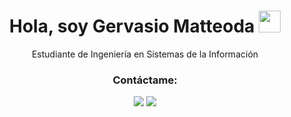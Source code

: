 <!-- Introducción -->
<h1 align="center"><b>Hola, soy Gervasio Matteoda </b><img src="https://media.giphy.com/media/hvRJCLFzcasrR4ia7z/giphy.gif" width="35"></h1>
<p align="center">Estudiante de Ingenier&iacutea en Sistemas de la Informaci&oacuten</p>
<!--  -->

<!-- Links -->
<h3 align="center">Contáctame:</h3>
<div align="center">
  <a href="https://www.linkedin.com/in/gervasio-jos%C3%A9-matteoda-9511482a7/">
    <img src="https://img.shields.io/badge/-linkedin-0077B5?style=for-the-badge&logo=Linkedin&logoColor=white"/></a>
  <a href="mailto:gjmatteoda@gmail.com">
    <img src="https://img.shields.io/badge/-gmail-D14836?style=for-the-badge&logo=Gmail&logoColor=white"/></a>
</div>

<!--  -->

<!-- Sobre mí & Proyectos -->
<!--  -->
